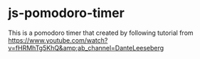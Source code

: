 # js-pomodoro-timer
This is a pomodoro timer that created by following tutorial from https://www.youtube.com/watch?v=fHRMhTg5KhQ&amp;ab_channel=DanteLeeseberg
